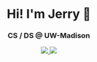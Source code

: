 <h1 align="center"> Hi! I'm Jerry 👋 </h1>
<h3 align="center">CS / DS @ UW-Madison</h3>


<p align="center">
  <a href="https://www.linkedin.com/in/jerry-luo-398541248/">
    <img src="https://img.shields.io/badge/LinkedIn-0077B5?style=for-the-badge&logo=linkedin&logoColor=white">
  </a>
  
  <a href="mailto:jerryluoaustin@gmail.com">
    <img src="https://img.shields.io/badge/Gmail-D14836?style=for-the-badge&logo=gmail&logoColor=white">
  </a>
</p>

<p align="center">
  
  
</p>
